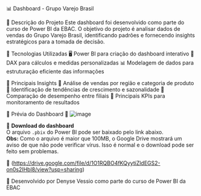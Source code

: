 
📊 Dashboard - Grupo Varejo Brasil

📌 Descrição do Projeto
Este dashboard foi desenvolvido como parte do curso de Power BI da EBAC. O objetivo do projeto é analisar dados de vendas do Grupo Varejo Brasil, identificando padrões e fornecendo insights estratégicos para a tomada de decisão.

📌 Tecnologias Utilizadas
🖥️ Power BI para criação do dashboard interativo
🧠 DAX para cálculos e medidas personalizadas
📊 Modelagem de dados para estruturação eficiente das informações

📌 Principais Insights
🔹 Análise de vendas por região e categoria de produto
🔹 Identificação de tendências de crescimento e sazonalidade
🔹 Comparação de desempenho entre filiais
🔹 Principais KPIs para monitoramento de resultados

📌 Prévia do Dashboard
🔹 ![image](https://github.com/user-attachments/assets/a6b3bb7f-57b8-4235-a06f-608ef705b89e)

📌 **Download do dashboard**  
O arquivo `.pbix` do Power BI pode ser baixado pelo link abaixo.  
**Obs:** Como o arquivo é maior que 100MB, o Google Drive mostrará um aviso de que não pode verificar vírus. Isso é normal e o download pode ser feito sem problemas.  

🔗 (https://drive.google.com/file/d/1O1RQBO4fKQyytiZldEGS2-on0s2IHbl8/view?usp=sharing)

🚀 Desenvolvido por Denyse Vessio como parte do curso de Power BI da EBAC
